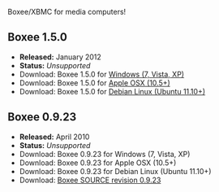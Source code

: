 Boxee/XBMC for media computers!

## Boxee 1.5.0 ##
  * **Released:** January 2012
  * **Status:** _Unsupported_
  * Download: Boxee 1.5.0 for [Windows (7, Vista, XP)](http://code.google.com/p/bawx/downloads/detail?name=boxee-1.5.0.23596-2bcda77.exe)
  * Download: Boxee 1.5.0 for [Apple OSX (10.5+)](http://code.google.com/p/bawx/downloads/detail?name=boxee-1.5.0.23596-2bcda77.dmg)
  * Download: Boxee 1.5.0 for [Debian Linux (Ubuntu 11.10+)](http://code.google.com/p/bawx/downloads/detail?name=boxee-1.5.0.23596-2bcda77.i486.deb)

## Boxee 0.9.23 ##
  * **Released:** April 2010
  * **Status:** _Unsupported_
  * Download: Boxee 0.9.23 for Windows (7, Vista, XP)
  * Download: Boxee 0.9.23 for Apple OSX (10.5+)
  * Download: Boxee 0.9.23 for Debian Linux (Ubuntu 11.10+)
  * Download: [Boxee SOURCE revision 0.9.23](http://code.google.com/p/bawx/downloads/detail?name=boxee-sources-0.9.23.tar.bz2&can=2&q=)